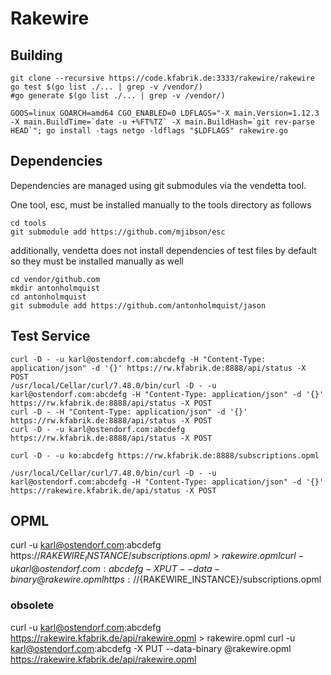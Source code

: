 # Rakewire

## Building

	git clone --recursive https://code.kfabrik.de:3333/rakewire/rakewire
	go test $(go list ./... | grep -v /vendor/)
	#go generate $(go list ./... | grep -v /vendor/)

	GOOS=linux GOARCH=amd64 CGO_ENABLED=0 LDFLAGS="-X main.Version=1.12.3 -X main.BuildTime=`date -u +%FT%TZ` -X main.BuildHash=`git rev-parse HEAD`"; go install -tags netgo -ldflags "$LDFLAGS" rakewire.go

## Dependencies

Dependencies are managed using git submodules via the vendetta tool.

One tool, esc, must be installed manually to the tools directory as follows

	cd tools
	git submodule add https://github.com/mjibson/esc

additionally, vendetta does not install dependencies of test files by default so they must be installed manually as well

	cd vendor/github.com
	mkdir antonholmquist
	cd antonholmquist
	git submodule add https://github.com/antonholmquist/jason


## Test Service

	curl -D - -u karl@ostendorf.com:abcdefg -H "Content-Type: application/json" -d '{}' https://rw.kfabrik.de:8888/api/status -X POST
	/usr/local/Cellar/curl/7.48.0/bin/curl -D - -u karl@ostendorf.com:abcdefg -H "Content-Type: application/json" -d '{}' https://rw.kfabrik.de:8888/api/status -X POST
	curl -D - -H "Content-Type: application/json" -d '{}' https://rw.kfabrik.de:8888/api/status -X POST
	curl -D - -u karl@ostendorf.com:abcdefg https://rw.kfabrik.de:8888/api/status -X POST

	curl -D - -u ko:abcdefg https://rw.kfabrik.de:8888/subscriptions.opml

	/usr/local/Cellar/curl/7.48.0/bin/curl -D - -u karl@ostendorf.com:abcdefg -H "Content-Type: application/json" -d '{}' https://rakewire.kfabrik.de/api/status -X POST


## OPML

curl -u karl@ostendorf.com:abcdefg https://${RAKEWIRE_INSTANCE}/subscriptions.opml > rakewire.opml
curl -u karl@ostendorf.com:abcdefg -X PUT --data-binary @rakewire.opml https://${RAKEWIRE_INSTANCE}/subscriptions.opml

### obsolete
curl -u karl@ostendorf.com:abcdefg https://rakewire.kfabrik.de/api/rakewire.opml > rakewire.opml
curl -u karl@ostendorf.com:abcdefg -X PUT --data-binary @rakewire.opml https://rakewire.kfabrik.de/api/rakewire.opml
